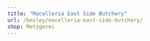 ```yaml
---
title: "Macelleria East Side Butchery"
url: /bexley/macelleria-east-side-butchery/
shop: Metzgerei
---
```

